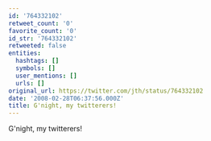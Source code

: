 ```yaml
---
id: '764332102'
retweet_count: '0'
favorite_count: '0'
id_str: '764332102'
retweeted: false
entities:
  hashtags: []
  symbols: []
  user_mentions: []
  urls: []
original_url: https://twitter.com/jth/status/764332102
date: '2008-02-28T06:37:56.000Z'
title: G'night, my twitterers!
---
```


G'night, my twitterers!